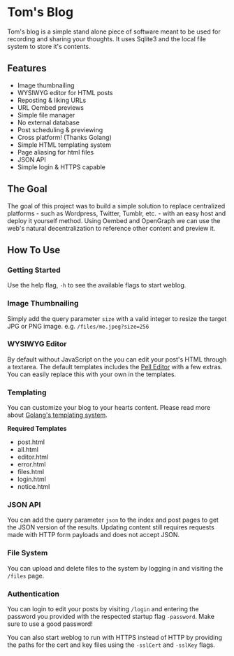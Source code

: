 # Tom's Blog

Tom's blog is a simple stand alone piece of software meant to be used for 
recording and sharing your thoughts. It uses Sqlite3 and the local file system 
to store it's contents.

## Features

 * Image thumbnailing
 * WYSIWYG editor for HTML posts
 * Reposting & liking URLs
 * URL Oembed previews
 * Simple file manager
 * No external database
 * Post scheduling & previewing
 * Cross platform! (Thanks Golang)
 * Simple HTML templating system
 * Page aliasing for html files
 * JSON API
 * Simple login & HTTPS capable
 
## The Goal

The goal of this project was to build a simple solution to replace 
centralized platforms - such as Wordpress, Twitter, Tumblr, etc. - with an easy 
host and deploy it yourself method. Using Oembed and OpenGraph we can use the
 web's natural decentralization to reference other content and preview it.
 
## How To Use

### Getting Started

Use the help flag, `-h` to see the available flags to start weblog.

### Image Thumbnailing

Simply add the query parameter `size` with a valid integer to resize the target
JPG or PNG image. e.g. `/files/me.jpeg?size=256`

### WYSIWYG Editor

By default without JavaScript on the you can edit your post's HTML through a
textarea. The default templates includes the 
[Pell Editor](https://github.com/jaredreich/pell) with a few extras. You can 
easily replace this with your own in the templates.

### Templating

You can customize your blog to your hearts content. Please read more about
[Golang's templating system](https://golang.org/pkg/text/template/).

**Required Templates**

 * post.html
 * all.html
 * editor.html
 * error.html
 * files.html
 * login.html
 * notice.html

### JSON API

You can add the query parameter `json` to the index and post pages to get the
JSON version of the results. Updating content still requires requests made with
HTTP form payloads and does not accept JSON.

### File System

You can upload and delete files to the system by logging in and visiting the
`/files` page.

### Authentication

You can login to edit your posts by visiting `/login` and entering the password
you provided with the respected startup flag `-password`. Make sure to use a 
good password!

You can also start weblog to run with HTTPS instead of HTTP by providing the 
paths for the cert and key files using the `-sslCert` and `-sslKey` flags.